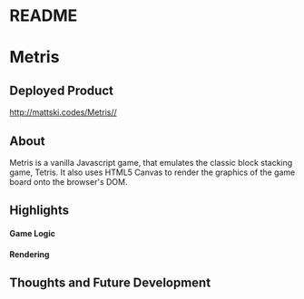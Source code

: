# README

# Metris

## Deployed Product

http://mattski.codes/Metris//

## About

Metris is a vanilla Javascript game, that emulates the classic block stacking game, Tetris. It also uses HTML5 Canvas to render the graphics of the game board onto the browser's DOM.

## Highlights

#### Game Logic

#### Rendering

## Thoughts and Future Development



